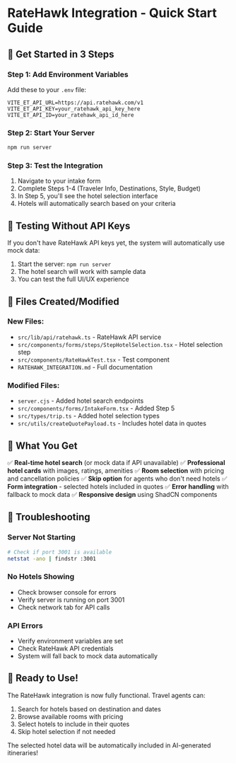 # RateHawk Integration - Quick Start Guide

## 🚀 Get Started in 3 Steps

### Step 1: Add Environment Variables

Add these to your `.env` file:

```env
VITE_ET_API_URL=https://api.ratehawk.com/v1
VITE_ET_API_KEY=your_ratehawk_api_key_here
VITE_ET_API_ID=your_ratehawk_api_id_here
```

### Step 2: Start Your Server

```bash
npm run server
```

### Step 3: Test the Integration

1. Navigate to your intake form
2. Complete Steps 1-4 (Traveler Info, Destinations, Style, Budget)
3. In Step 5, you'll see the hotel selection interface
4. Hotels will automatically search based on your criteria

## 🧪 Testing Without API Keys

If you don't have RateHawk API keys yet, the system will automatically use mock data:

1. Start the server: `npm run server`
2. The hotel search will work with sample data
3. You can test the full UI/UX experience

## 📁 Files Created/Modified

### New Files:
- `src/lib/api/ratehawk.ts` - RateHawk API service
- `src/components/forms/steps/StepHotelSelection.tsx` - Hotel selection step
- `src/components/RateHawkTest.tsx` - Test component
- `RATEHAWK_INTEGRATION.md` - Full documentation

### Modified Files:
- `server.cjs` - Added hotel search endpoints
- `src/components/forms/IntakeForm.tsx` - Added Step 5
- `src/types/trip.ts` - Added hotel selection types
- `src/utils/createQuotePayload.ts` - Includes hotel data in quotes

## 🎯 What You Get

✅ **Real-time hotel search** (or mock data if API unavailable)
✅ **Professional hotel cards** with images, ratings, amenities
✅ **Room selection** with pricing and cancellation policies
✅ **Skip option** for agents who don't need hotels
✅ **Form integration** - selected hotels included in quotes
✅ **Error handling** with fallback to mock data
✅ **Responsive design** using ShadCN components

## 🔧 Troubleshooting

### Server Not Starting
```bash
# Check if port 3001 is available
netstat -ano | findstr :3001
```

### No Hotels Showing
- Check browser console for errors
- Verify server is running on port 3001
- Check network tab for API calls

### API Errors
- Verify environment variables are set
- Check RateHawk API credentials
- System will fall back to mock data automatically

## 🎉 Ready to Use!

The RateHawk integration is now fully functional. Travel agents can:

1. Search for hotels based on destination and dates
2. Browse available rooms with pricing
3. Select hotels to include in their quotes
4. Skip hotel selection if not needed

The selected hotel data will be automatically included in AI-generated itineraries! 